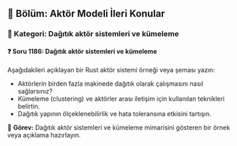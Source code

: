 ## 📘 Bölüm: Aktör Modeli İleri Konular
### 🔹 Kategori: Dağıtık aktör sistemleri ve kümeleme
#### ❓ Soru 1186: Dağıtık aktör sistemleri ve kümeleme

Aşağıdakileri açıklayan bir Rust aktör sistemi örneği veya şeması yazın:

- Aktörlerin birden fazla makinede dağıtık olarak çalışmasını nasıl sağlarsınız?
- Kümeleme (clustering) ve aktörler arası iletişim için kullanılan teknikleri belirtin.
- Dağıtık yapının ölçeklenebilirlik ve hata toleransına etkisini tartışın.

🔧 **Görev:** Dağıtık aktör sistemleri ve kümeleme mimarisini gösteren bir örnek veya açıklama hazırlayın.
